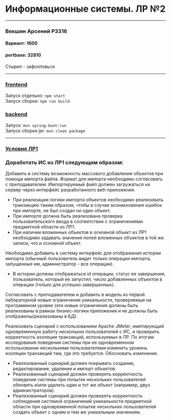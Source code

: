 # Информационные системы. ЛР №2
   

----

### Векшин Арсений P3316
#### Вариант: 1600
#### portbase: 32810
Стырил - зафолловься

----

### [frontend](https://github.com/ArsenyVekshin/ITMO/tree/master/IS/lab1/lab1_frontend)   
Запуск отдельно: `npm start`  
Запуск сборки: `npm run build`  


### [backend](https://github.com/ArsenyVekshin/ITMO/tree/master/IS/lab1/lab1_backend)   
Запуск: `mvn spring-boot:run`  
Запуск сборки jar: `mvn clean package`

----

### [Условие ЛР1](https://github.com/ArsenyVekshin/ITMO/tree/master/IS/lab1/tasks-text/lab1.md)   
### Доработать ИС из ЛР1 следующим образом:

Добавить в систему возможность массового добавления объектов при помощи импорта файла. Формат для импорта необходимо согласовать с преподавателем. Импортируемый файл должен загружаться на сервер через интерфейс разработанного веб-приложения.
 - При реализации логики импорта объектов необходимо реализовать транзакцию таким образом, чтобы в случае возникновения ошибок при импорте, не был создан ни один объект.
 - При импорте должна быть реализована проверка пользовательского ввода в соответствии с ограничениями предметной области из ЛР1.
 - При наличии вложенных объектов в основной объект из ЛР1 необходимо задавать значения полей вложенных объектов в той же записи, что и основной объект.

Необходимо добавить в систему интерфейс для отображения истории импорта (обычный пользователь видит только операции импорта, запущенные им, администратор - все операции).
- В истории должны отображаться id операции, статус ее завершения, пользователь, который ее запустил, число добавленных объектов в операции (только для успешно завершенных).

Согласовать с преподавателем и добавить в модель из первой лабораторной новые ограничения уникальности, проверяемые на программном уровне (эти новые ограничения должны быть реализованы в рамках бизнес-логики приложения и не должны быть отображены/реализованы в БД).
   
Реализовать сценарий с использованием Apache JMeter, имитирующий одновременную работу нескольких пользователей с ИС, и проверить корректность изоляции транзакций, используемых в ЛР. По итогам исследования поведения системы при ее одновременном использовании несколькими пользователями изменить уровень изоляции транзакций там, где это требуется. Обосновать изменения.
 - Реализованный сценарий должен покрывать создание, редактирование, удаление и импорт объектов.
 - Реализованный сценарий должен проверять корректность поведения системы при попытке нескольких пользователей обновить и\или удалить один и тот же объект (например, двух администраторов).
 - Реализованный сценарий должен проверять корректность соблюдения системой ограничений уникальности предметной области при одновременной попытке нескольких пользователей создать объект с одним и тем же уникальным значением.